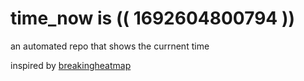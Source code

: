 # time_now is (( 1692604800794 ))

an automated repo that shows the currnent time

inspired by [breakingheatmap](https://github.com/breakingheatmap/breakingheatmap)